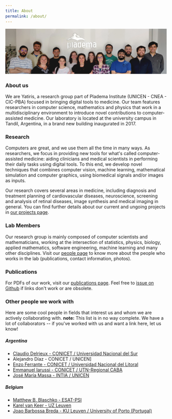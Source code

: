 ```yaml
---
title: About
permalink: /about/
---
```


![The team](/images/people/staff.png)

### About us
We are Yatiris, a research group part of Pladema Institute (UNICEN - CNEA - CIC-PBA) focused in bringing digital tools to medicine. Our team features researchers in computer science, mathematics and physics that work in a multidisciplinary environment to introduce novel contributions to computer-assisted medicine. Our laboratory is located at the university campus in Tandil, Argentina, in a brand new building inaugurated in 2017.

### Research
Computers are great, and we use them all the time in many ways. As researchers, we focus in providing new tools for what's called computer-assisted medicine: aiding clinicians and medical scientists in performing their daily tasks using digital tools. To this end, we develop novel techniques that combines computer vision, machine learning, mathematical simulation and computer graphics, using biomedical signals and/or images as inputs. 

Our research covers several areas in medicine, including diagnosis and treatment planning of cardiovascular diseases, neuroscience, screening and analysis of retinal diseases, image synthesis and medical imaging in general. You can find further details about our current and ungoing projects in [our projects page](http://yatiris.github.io/our-projects/).


### Lab Members

Our research group is mainly composed of computer scientists and mathematicians, working at the intersection of statistics, physics, biology, applied mathematics, software engineering, machine learning and many other disciplines. Visit our [people page](http://yatiris.github.io/people/) to know more about the people who works in the lab (publications, contact information, photos).


### Publications

For PDFs of our work, visit our [publications page](http://yatiris.github.io/publication/). Feel free to [issue on Github](https://github.com/yatiris/yatiris.github.io/issues) if links don't work or are obsolete.


### Other people we work with

Here are some cool people in fields that interest us and whom we are actively collaborating with. **note:** This list is in no way complete. We have a lot of collaborators -- if you've worked with us and want a link here, let us know!

##### Argentina
- [Claudio Delrieux - CONICET / Universidad Nacional del Sur](https://www.conicet.gov.ar/new_scp/detalle.php?id=48068&datos_academicos=yes&keywords=)
- Alejandro Díaz - CONICET / UNICEN]
- [Enzo Ferrante - CONICET / Universidad Nacional del Litoral](https://eferrante.github.io/)
- [Emmanuel Iarussi - CONICET / UTN-Regional CABA](http:/emmanueliarussi.github.io/)
- [José María Massa - INTIA / UNICEN](https://www.researchgate.net/profile/Jose_Maria_Massa)

##### Belgium
- [Matthew B. Blaschko - ESAT-PSI](http://homes.esat.kuleuven.be/~mblaschk/)
- [Karel van Keer - UZ Leuven](https://scholar.google.ca/citations?user=BBafcqwAAAAJ&hl=en)
- [Joao Barbossa Breda - KU Leuven / University of Porto (Portugal)](https://scholar.google.ca/citations?user=XamVOEUAAAAJ&hl=en)








